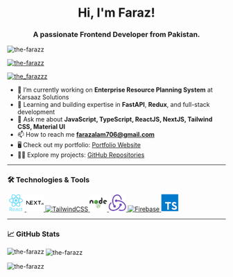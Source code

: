 <h1 align="center">Hi, I'm Faraz!</h1>
<h3 align="center">A passionate Frontend Developer from Pakistan.</h3>

<p align="left"> 
  <img src="https://komarev.com/ghpvc/?username=the-farazz&label=Profile%20views&color=0e75b6&style=flat" alt="the-farazz" /> 
</p>

<p align="left"> 
  <a href="https://github.com/ryo-ma/github-profile-trophy">
    <img src="https://github-profile-trophy.vercel.app/?username=the-farazz" alt="the-farazz" />
  </a> 
</p>

<p align="left"> 
  <a href="https://twitter.com/the_farazzz" target="blank">
    <img src="https://img.shields.io/twitter/follow/the_farazzz?logo=twitter&style=for-the-badge" alt="the_farazzz" />
  </a> 
</p>

- 🔭 I’m currently working on **Enterprise Resource Planning System** at Karsaaz Solutions  
- 🌱 Learning and building expertise in **FastAPI**, **Redux**, and full-stack development  
- 💬 Ask me about **JavaScript, TypeScript, ReactJS, NextJS, Tailwind CSS, Material UI**  
- 📫 How to reach me **farazalam706@gmail.com**  
- 🖥️ Check out my portfolio: [Portfolio Website](https://farazalamportfolio.vercel.app/)  
- 👨‍💻 Explore my projects: [GitHub Repositories](https://github.com/the-farazz?tab=repositories)  

---

### 🛠️ Technologies & Tools
<p align="left"> 
  <a href="https://reactjs.org/" target="_blank" rel="noreferrer">
    <img src="https://raw.githubusercontent.com/devicons/devicon/master/icons/react/react-original-wordmark.svg" alt="ReactJS" width="40" height="40"/> 
  </a> 
  <a href="https://nextjs.org/" target="_blank" rel="noreferrer">
    <img src="https://raw.githubusercontent.com/devicons/devicon/master/icons/nextjs/nextjs-original-wordmark.svg" alt="NextJS" width="40" height="40"/>
  </a> 
  <a href="https://tailwindcss.com/" target="_blank" rel="noreferrer">
    <img src="https://www.vectorlogo.zone/logos/tailwindcss/tailwindcss-icon.svg" alt="TailwindCSS" width="40" height="40"/> 
  </a>
  <a href="https://nodejs.org/" target="_blank" rel="noreferrer">
    <img src="https://raw.githubusercontent.com/devicons/devicon/master/icons/nodejs/nodejs-original-wordmark.svg" alt="NodeJS" width="40" height="40"/>
  </a> 
  <a href="https://redux.js.org/" target="_blank" rel="noreferrer">
    <img src="https://raw.githubusercontent.com/devicons/devicon/master/icons/redux/redux-original.svg" alt="Redux" width="40" height="40"/>
  </a> 
  <a href="https://firebase.google.com/" target="_blank" rel="noreferrer">
    <img src="https://www.vectorlogo.zone/logos/firebase/firebase-icon.svg" alt="Firebase" width="40" height="40"/> 
  </a> 
  <a href="https://www.typescriptlang.org/" target="_blank" rel="noreferrer">
    <img src="https://raw.githubusercontent.com/devicons/devicon/master/icons/typescript/typescript-original.svg" alt="TypeScript" width="40" height="40"/> 
  </a> 
</p>

---

### 📈 GitHub Stats
<p><img align="left" src="https://github-readme-stats.vercel.app/api/top-langs?username=the-farazz&show_icons=true&locale=en&layout=compact" alt="the-farazz" /></p>
<p>&nbsp;<img align="center" src="https://github-readme-stats.vercel.app/api?username=the-farazz&show_icons=true&locale=en" alt="the-farazz" /></p>
<p><img align="center" src="https://github-readme-streak-stats.herokuapp.com/?user=the-farazz&" alt="the-farazz" /></p>
